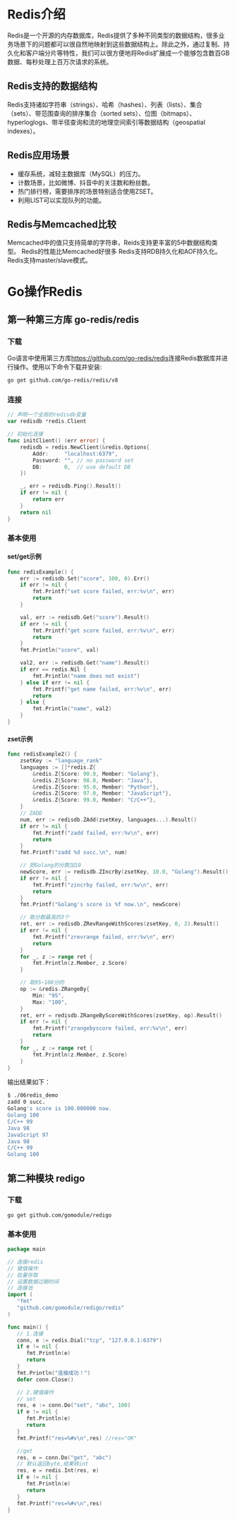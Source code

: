 # Redis介绍

Redis是一个开源的内存数据库，Redis提供了多种不同类型的数据结构，很多业务场景下的问题都可以很自然地映射到这些数据结构上。除此之外，通过复制、持久化和客户端分片等特性，我们可以很方便地将Redis扩展成一个能够包含数百GB数据、每秒处理上百万次请求的系统。

## Redis支持的数据结构

Redis支持诸如字符串（strings）、哈希（hashes）、列表（lists）、集合（sets）、带范围查询的排序集合（sorted sets）、位图（bitmaps）、hyperloglogs、带半径查询和流的地理空间索引等数据结构（geospatial indexes）。

## Redis应用场景

- 缓存系统，减轻主数据库（MySQL）的压力。
- 计数场景，比如微博、抖音中的关注数和粉丝数。
- 热门排行榜，需要排序的场景特别适合使用ZSET。
- 利用LIST可以实现队列的功能。

## Redis与Memcached比较

Memcached中的值只支持简单的字符串，Reids支持更丰富的5中数据结构类型。 Redis的性能比Memcached好很多 Redis支持RDB持久化和AOF持久化。 Redis支持master/slave模式。

# Go操作Redis

## 第一种第三方库 go-redis/redis

### 下载

Go语言中使用第三方库<https://github.com/go-redis/redis>连接Redis数据库并进行操作。使用以下命令下载并安装:

```bash
go get github.com/go-redis/redis/v8
```

### 连接

```go
// 声明一个全局的redisdb变量
var redisdb *redis.Client

// 初始化连接
func initClient() (err error) {
	redisdb = redis.NewClient(&redis.Options{
		Addr:     "localhost:6379",
		Password: "", // no password set
		DB:       0,  // use default DB
	})

	_, err = redisdb.Ping().Result()
	if err != nil {
		return err
	}
	return nil
}
```

### 基本使用

#### set/get示例

```go
func redisExample() {
	err := redisdb.Set("score", 100, 0).Err()
	if err != nil {
		fmt.Printf("set score failed, err:%v\n", err)
		return
	}

	val, err := redisdb.Get("score").Result()
	if err != nil {
		fmt.Printf("get score failed, err:%v\n", err)
		return
	}
	fmt.Println("score", val)

	val2, err := redisdb.Get("name").Result()
	if err == redis.Nil {
		fmt.Println("name does not exist")
	} else if err != nil {
		fmt.Printf("get name failed, err:%v\n", err)
		return
	} else {
		fmt.Println("name", val2)
	}
}
```

#### zset示例

```go
func redisExample2() {
	zsetKey := "language_rank"
	languages := []*redis.Z{
		&redis.Z{Score: 90.0, Member: "Golang"},
		&redis.Z{Score: 98.0, Member: "Java"},
		&redis.Z{Score: 95.0, Member: "Python"},
		&redis.Z{Score: 97.0, Member: "JavaScript"},
		&redis.Z{Score: 99.0, Member: "C/C++"},
	}
	// ZADD
	num, err := redisdb.ZAdd(zsetKey, languages...).Result()
	if err != nil {
		fmt.Printf("zadd failed, err:%v\n", err)
		return
	}
	fmt.Printf("zadd %d succ.\n", num)

	// 把Golang的分数加10
	newScore, err := redisdb.ZIncrBy(zsetKey, 10.0, "Golang").Result()
	if err != nil {
		fmt.Printf("zincrby failed, err:%v\n", err)
		return
	}
	fmt.Printf("Golang's score is %f now.\n", newScore)

	// 取分数最高的3个
	ret, err := redisdb.ZRevRangeWithScores(zsetKey, 0, 2).Result()
	if err != nil {
		fmt.Printf("zrevrange failed, err:%v\n", err)
		return
	}
	for _, z := range ret {
		fmt.Println(z.Member, z.Score)
	}

	// 取95~100分的
	op := &redis.ZRangeBy{
		Min: "95",
		Max: "100",
	}
	ret, err = redisdb.ZRangeByScoreWithScores(zsetKey, op).Result()
	if err != nil {
		fmt.Printf("zrangebyscore failed, err:%v\n", err)
		return
	}
	for _, z := range ret {
		fmt.Println(z.Member, z.Score)
	}
}
```

输出结果如下：

```bash
$ ./06redis_demo 
zadd 0 succ.
Golang's score is 100.000000 now.
Golang 100
C/C++ 99
Java 98
JavaScript 97
Java 98
C/C++ 99
Golang 100
```





## 第二种模块 redigo



### 下载

```
go get github.com/gomodule/redigo
```

### 基本使用

```go
package main

// 连接redis
// 键值操作
// 批量存取
// 设置数据过期时间
// 连接池
import (
   "fmt"
   "github.com/gomodule/redigo/redis"
)

func main() {
   // 1.连接
   conn, e := redis.Dial("tcp", "127.0.0.1:6379")
   if e != nil {
      fmt.Println(e)
      return
   }
   fmt.Println("连接成功！")
   defer conn.Close()

   // 2.键值操作
   // set
   res, e := conn.Do("set", "abc", 100)
   if e != nil {
      fmt.Println(e)
      return
   }
   fmt.Printf("res=%#v\n",res) //res="OK"

   //get
   res, e = conn.Do("get", "abc")
   // 默认返回byte,结果转int
   res, e = redis.Int(res, e)
   if e != nil {
      fmt.Println(e)
      return
   }
   fmt.Printf("res=%#v\n",res)
}
```






